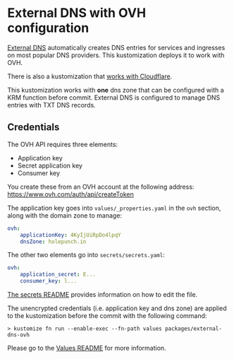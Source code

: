 # External DNS with OVH configuration

[External DNS] automatically creates DNS entries for services and ingresses on
most popular DNS providers. This kustomization deploys it to work with OVH.

There is also a kustomization that
[works with Cloudflare](../external-dns-cloudflare/).

This kustomization works with **one** dns zone that can be configured with a KRM
function before commit. External DNS is configured to manage DNS entries with
TXT DNS records.

## Credentials

The OVH API requires three elements:

-   Application key
-   Secret application key
-   Consumer key

You create these from an OVH account at the following address:
https://www.ovh.com/auth/api/createToken

The application key goes into `values/_properties.yaml` in the `ovh` section,
along with the domain zone to manage:

```yaml
ovh:
    applicationKey: 4KyIjUiRpDo4lpqY
    dnsZone: holepunch.in
```

The other two elements go into `secrets/secrets.yaml`:

```yaml
ovh:
    application_secret: E...
    consumer_key: l...
```

[The secrets README](../../secrets/README.md) provides information on how to
edit the file.

The unencrypted credentials (i.e. application key and dns zone) are applied to
the kustomization before the commit with the following command:

```console
> kustomize fn run --enable-exec --fn-path values packages/external-dns-ovh
```

Please go to the [Values README](../../values/README.md) for more information.

<!-- prettier-ignore-start -->
[External DNS]: https://github.com/kubernetes-sigs/external-dns
<!-- prettier-ignore-end -->
